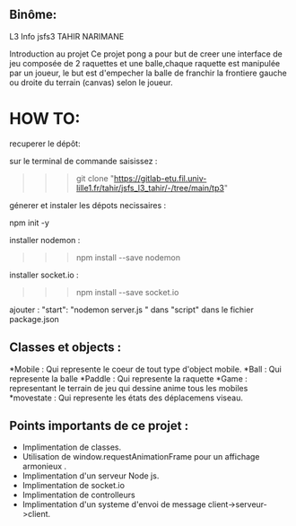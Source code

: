 ## Binôme:
L3 Info jsfs3
TAHIR NARIMANE 

Introduction au projet
Ce projet pong a pour but de creer une interface de jeu composée de 2 raquettes et une balle,chaque raquette est manipulée par un joueur, le but est d'empecher la balle de franchir la frontiere gauche ou droite du terrain (canvas) selon le joueur.

# HOW TO:


recuperer le dépôt:


sur le terminal de commande saisissez :
>>> git clone "https://gitlab-etu.fil.univ-lille1.fr/tahir/jsfs_l3_tahir/-/tree/main/tp3"


génerer et instaler les dépots necissaires :



npm  init -y





installer nodemon  :
>>> npm  install --save nodemon


installer socket.io :
>>> npm  install --save socket.io


ajouter : "start": "nodemon server.js "  dans "script" dans le fichier package.json

## Classes et objects :

  *Mobile : Qui represente le coeur de tout type d'object mobile.
  *Ball : Qui represente la balle
  *Paddle : Qui represente la raquette
  *Game : representant le terrain de jeu qui dessine anime tous les mobiles
  *movestate : Qui represente les états des déplacemens viseau.

## Points importants de ce projet :
  * Implimentation de classes.
  * Utilisation de window.requestAnimationFrame pour un affichage armonieux .
  * Implimentation d'un serveur Node js.
  * Implimentation de socket.io
  * Implimentation de controlleurs
  * Implimentation d'un systeme d'envoi de message client->serveur->client.